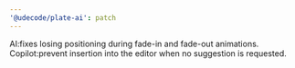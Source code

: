 ```yaml
---
'@udecode/plate-ai': patch
---
```


AI:fixes losing positioning during fade-in and fade-out animations.
Copilot:prevent insertion into the editor when no suggestion is requested.
